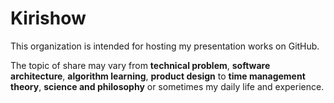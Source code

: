 Kirishow
========

This organization is intended for hosting my presentation works on GitHub.

The topic of share may vary from **technical problem**, **software architecture**,
**algorithm learning**, **product design** to **time management theory**, **science and philosophy**
or sometimes my daily life and experience.

